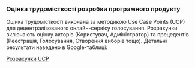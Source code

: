 ### Оцінка трудомісткості розробки програмного продукту

Оцінка трудомісткості виконана за методикою Use Case Points (UCP) для децентралізованого онлайн-сервісу голосування. Розрахунки включають оцінку акторів (Користувач, Адміністратор) та прецедентів (Реєстрація, Голосування, Створення виборів тощо). Детальні результати наведено в Google-таблиці:

[Розрахунки UCP](https://docs.google.com/spreadsheets/d/1BEHM-bhiENba2LuKKMXL0b3U0Mqa-A2ztrLINHZlVi0/edit?usp=sharing)